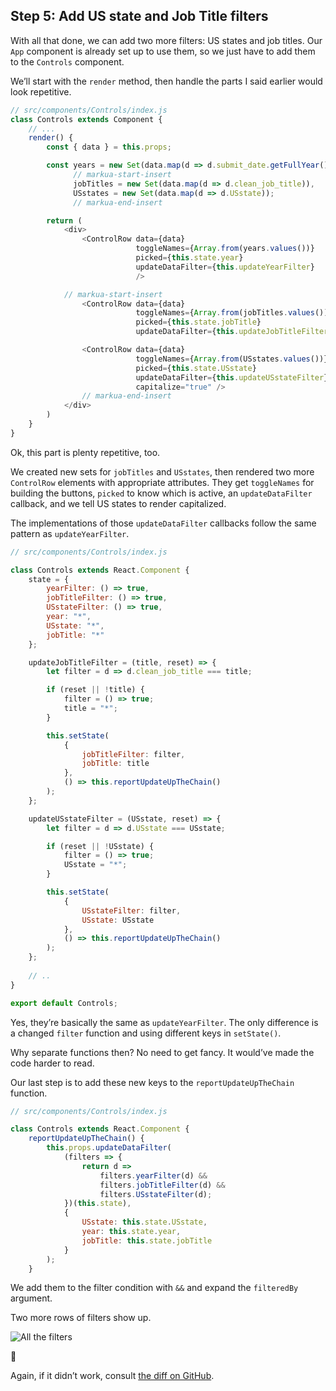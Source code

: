 
## Step 5: Add US state and Job Title filters

With all that done, we can add two more filters: US states and job
titles. Our `App` component is already set up to use them, so we just
have to add them to the `Controls` component.

We’ll start with the `render` method, then handle the parts I said
earlier would look repetitive.

``` javascript
// src/components/Controls/index.js
class Controls extends Component {
    // ...
    render() {
        const { data } = this.props;

        const years = new Set(data.map(d => d.submit_date.getFullYear())),
              // markua-start-insert
              jobTitles = new Set(data.map(d => d.clean_job_title)),
              USstates = new Set(data.map(d => d.USstate));
              // markua-end-insert

        return (
            <div>
                <ControlRow data={data}
                            toggleNames={Array.from(years.values())}
                            picked={this.state.year}
                            updateDataFilter={this.updateYearFilter}
                            />

            // markua-start-insert
                <ControlRow data={data}
                            toggleNames={Array.from(jobTitles.values())}
                            picked={this.state.jobTitle}
                            updateDataFilter={this.updateJobTitleFilter} />

                <ControlRow data={data}
                            toggleNames={Array.from(USstates.values())}
                            picked={this.state.USstate}
                            updateDataFilter={this.updateUSstateFilter}
                            capitalize="true" />
                // markua-end-insert
            </div>
        )
    }
}
```

Ok, this part is plenty repetitive, too.

We created new sets for `jobTitles` and `USstates`, then rendered two
more `ControlRow` elements with appropriate attributes. They get
`toggleNames` for building the buttons, `picked` to know which is
active, an `updateDataFilter` callback, and we tell US states to render
capitalized.

The implementations of those `updateDataFilter` callbacks follow the
same pattern as `updateYearFilter`.

``` javascript
// src/components/Controls/index.js

class Controls extends React.Component {
    state = {
        yearFilter: () => true,
        jobTitleFilter: () => true,
        USstateFilter: () => true,
        year: "*",
        USstate: "*",
        jobTitle: "*"
    };

    updateJobTitleFilter = (title, reset) => {
        let filter = d => d.clean_job_title === title;

        if (reset || !title) {
            filter = () => true;
            title = "*";
        }

        this.setState(
            {
                jobTitleFilter: filter,
                jobTitle: title
            },
            () => this.reportUpdateUpTheChain()
        );
    };

    updateUSstateFilter = (USstate, reset) => {
        let filter = d => d.USstate === USstate;

        if (reset || !USstate) {
            filter = () => true;
            USstate = "*";
        }

        this.setState(
            {
                USstateFilter: filter,
                USstate: USstate
            },
            () => this.reportUpdateUpTheChain()
        );
    };
    
    // ..
}

export default Controls;
```

Yes, they’re basically the same as `updateYearFilter`. The only
difference is a changed `filter` function and using different keys in
`setState()`.

Why separate functions then? No need to get fancy. It would’ve made the
code harder to read.

Our last step is to add these new keys to the `reportUpdateUpTheChain`
function.

``` javascript
// src/components/Controls/index.js

class Controls extends React.Component {
    reportUpdateUpTheChain() {
        this.props.updateDataFilter(
            (filters => {
                return d =>
                    filters.yearFilter(d) &&
                    filters.jobTitleFilter(d) &&
                    filters.USstateFilter(d);
            })(this.state),
            {
                USstate: this.state.USstate,
                year: this.state.year,
                jobTitle: this.state.jobTitle
            }
        );
    }
```

We add them to the filter condition with `&&` and expand the
`filteredBy` argument.

Two more rows of filters show up.

![All the
filters](https://raw.githubusercontent.com/Swizec/react-d3js-es6-ebook/2018-version/manuscript/resources/images/es6v2/all-filters.png)

👏

Again, if it didn’t work, consult [the diff on
GitHub](https://github.com/Swizec/react-d3js-step-by-step/commit/a45c33e172297ca1bbcfdc76733eae75779ebd7f).
